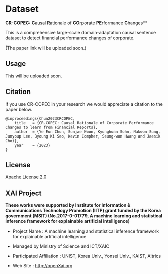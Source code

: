 # Dataset

**CR-COPEC:** **C**ausal **R**ationale of **CO**rporate **PE**rformance **C**hanges**

This is a comprehensive large-scale domain-adaptation causal sentence dataset to detect financial performance changes of corporate.

(The paper link will be uploaded soon.)
  
## Usage
This will be uploaded soon.

## Citation
If you use CR-COPEC in your research we would appreciate a citation to the paper below.

```
@inproceedings{Chun2023CRCOPEC,
    title   = {CR-COPEC: Causal Rationale of Corporate Performance Changes to learn from Financial Reports},
    author  = {Ye Eun Chun, Sunjae Kwon, Kyunghwan Sohn, Nakwon Sung, Junyoup Lee, Byoung Ki Seo, Kevin Compher, Seung-won Hwang and Jaesik Choi},
    year    = {2023}
}
```

## License
[Apache License 2.0](https://github.com/CR-COPEC/CR-COPEC/blob/main/LICENSE)

## XAI Project 

**These works were supported by Institute for Information & Communications Technology Promotion (IITP) grant funded by the Korea government (MSIT) (No.2017-0-01779, A machine learning and statistical inference framework for explainable artificial intelligence)**

+ Project Name : A machine learning and statistical inference framework for explainable artificial intelligence

+ Managed by Ministry of Science and ICT/XAIC 

+ Participated Affiliation : UNIST, Korea Univ., Yonsei Univ., KAIST, AItrics  

+ Web Site : <http://openXai.org>
